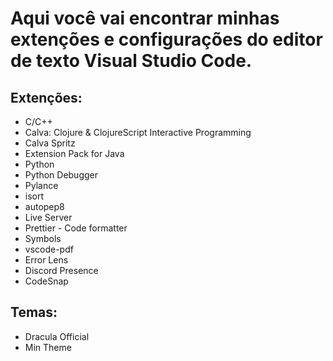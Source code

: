# Aqui você vai encontrar minhas extenções e configurações do editor de texto Visual Studio Code.
## Extenções:
- C/C++
- Calva: Clojure & ClojureScript Interactive Programming
- Calva Spritz
- Extension Pack for Java
- Python
- Python Debugger
- Pylance
- isort
- autopep8
- Live Server
- Prettier - Code formatter
- Symbols
- vscode-pdf
- Error Lens
- Discord Presence
- CodeSnap
## Temas:
- Dracula Official
- Min Theme